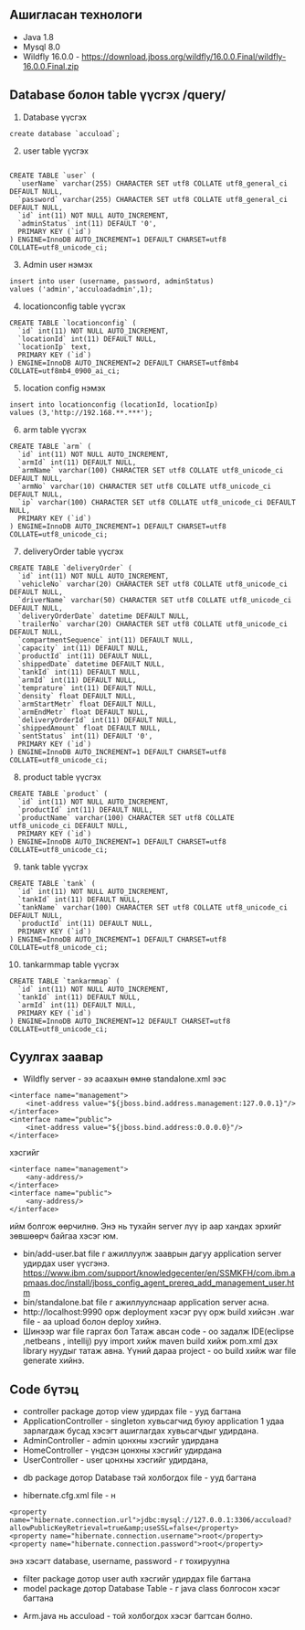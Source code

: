 ## Ашигласан технологи
- Java 1.8
- Mysql 8.0
- Wildfly 16.0.0 - https://download.jboss.org/wildfly/16.0.0.Final/wildfly-16.0.0.Final.zip

## Database болон table үүсгэх /query/
1. Database үүсгэх  
```
create database `accuload`;
```
2. user table үүсгэх
```

CREATE TABLE `user` (
  `userName` varchar(255) CHARACTER SET utf8 COLLATE utf8_general_ci DEFAULT NULL,
  `password` varchar(255) CHARACTER SET utf8 COLLATE utf8_general_ci DEFAULT NULL,
  `id` int(11) NOT NULL AUTO_INCREMENT,
  `adminStatus` int(11) DEFAULT '0',
  PRIMARY KEY (`id`)
) ENGINE=InnoDB AUTO_INCREMENT=1 DEFAULT CHARSET=utf8 COLLATE=utf8_unicode_ci;

```

3. Admin user нэмэх
```
insert into user (username, password, adminStatus)
values ('admin','acculoadadmin',1);
```

4. locationconfig table үүсгэх
```
CREATE TABLE `locationconfig` (
  `id` int(11) NOT NULL AUTO_INCREMENT,
  `locationId` int(11) DEFAULT NULL,
  `locationIp` text,
  PRIMARY KEY (`id`)
) ENGINE=InnoDB AUTO_INCREMENT=2 DEFAULT CHARSET=utf8mb4 COLLATE=utf8mb4_0900_ai_ci;

```

5. location config  нэмэх
```
insert into locationconfig (locationId, locationIp)
values (3,'http://192.168.**.***');
```

6. arm table үүсгэх
```
CREATE TABLE `arm` (
  `id` int(11) NOT NULL AUTO_INCREMENT,
  `armId` int(11) DEFAULT NULL,
  `armName` varchar(100) CHARACTER SET utf8 COLLATE utf8_unicode_ci DEFAULT NULL,
  `armNo` varchar(10) CHARACTER SET utf8 COLLATE utf8_unicode_ci DEFAULT NULL,
  `ip` varchar(100) CHARACTER SET utf8 COLLATE utf8_unicode_ci DEFAULT NULL,
  PRIMARY KEY (`id`)
) ENGINE=InnoDB AUTO_INCREMENT=1 DEFAULT CHARSET=utf8 COLLATE=utf8_unicode_ci;

```

7. deliveryOrder table үүсгэх
```
CREATE TABLE `deliveryOrder` (
  `id` int(11) NOT NULL AUTO_INCREMENT,
  `vehicleNo` varchar(20) CHARACTER SET utf8 COLLATE utf8_unicode_ci DEFAULT NULL,
  `driverName` varchar(50) CHARACTER SET utf8 COLLATE utf8_unicode_ci DEFAULT NULL,
  `deliveryOrderDate` datetime DEFAULT NULL,
  `trailerNo` varchar(20) CHARACTER SET utf8 COLLATE utf8_unicode_ci DEFAULT NULL,
  `compartmentSequence` int(11) DEFAULT NULL,
  `capacity` int(11) DEFAULT NULL,
  `productId` int(11) DEFAULT NULL,
  `shippedDate` datetime DEFAULT NULL,
  `tankId` int(11) DEFAULT NULL,
  `armId` int(11) DEFAULT NULL,
  `temprature` int(11) DEFAULT NULL,
  `density` float DEFAULT NULL,
  `armStartMetr` float DEFAULT NULL,
  `armEndMetr` float DEFAULT NULL,
  `deliveryOrderId` int(11) DEFAULT NULL,
  `shippedAmount` float DEFAULT NULL,
  `sentStatus` int(11) DEFAULT '0',
  PRIMARY KEY (`id`)
) ENGINE=InnoDB AUTO_INCREMENT=1 DEFAULT CHARSET=utf8 COLLATE=utf8_unicode_ci;
```

8. product table үүсгэх
```
CREATE TABLE `product` (
  `id` int(11) NOT NULL AUTO_INCREMENT,
  `productId` int(11) DEFAULT NULL,
  `productName` varchar(100) CHARACTER SET utf8 COLLATE utf8_unicode_ci DEFAULT NULL,
  PRIMARY KEY (`id`)
) ENGINE=InnoDB AUTO_INCREMENT=1 DEFAULT CHARSET=utf8 COLLATE=utf8_unicode_ci;

```

9. tank table үүсгэх
```
CREATE TABLE `tank` (
  `id` int(11) NOT NULL AUTO_INCREMENT,
  `tankId` int(11) DEFAULT NULL,
  `tankName` varchar(100) CHARACTER SET utf8 COLLATE utf8_unicode_ci DEFAULT NULL,
  `productId` int(11) DEFAULT NULL,
  PRIMARY KEY (`id`)
) ENGINE=InnoDB AUTO_INCREMENT=1 DEFAULT CHARSET=utf8 COLLATE=utf8_unicode_ci;

```

10. tankarmmap table үүсгэх
```
CREATE TABLE `tankarmmap` (
  `id` int(11) NOT NULL AUTO_INCREMENT,
  `tankId` int(11) DEFAULT NULL,
  `armId` int(11) DEFAULT NULL,
  PRIMARY KEY (`id`)
) ENGINE=InnoDB AUTO_INCREMENT=12 DEFAULT CHARSET=utf8 COLLATE=utf8_unicode_ci;

```
## Суулгах заавар

* Wildfly server - ээ асаахын өмнө  standalone.xml ээс
```
<interface name="management">
	<inet-address value="${jboss.bind.address.management:127.0.0.1}"/>
</interface>
<interface name="public">
	<inet-address value="${jboss.bind.address:0.0.0.0}"/>
</interface>
```
хэсгийг
```
<interface name="management">
	<any-address/>
</interface>
<interface name="public">
	<any-address/>
</interface>
```
ийм болгож өөрчилнө. Энэ нь тухайн server лүү ip аар хандах эрхийг зөвшөөрч байгаа хэсэг юм.
* bin/add-user.bat file г ажиллуулж зааврын дагуу application server удирдах user үүсгэнэ.  https://www.ibm.com/support/knowledgecenter/en/SSMKFH/com.ibm.apmaas.doc/install/jboss_config_agent_prereq_add_management_user.htm
* bin/standalone.bat file г ажиллуулснаар application server асна.
* http://localhost:9990 орж  deployment хэсэг рүү орж build хийсэн .war file - аа upload болон deploy хийнэ.
* Шинээр war file гаргах бол Татаж авсан code - оо задалж IDE(eclipse ,netbeans , intellij) руу import хийж maven build хийж pom.xml дэх library нуудыг татаж авна. Үүний дараа  project - оо  build хийж war file generate хийнэ.


## Code бүтэц
* controller package дотор view удирдах file - ууд багтана
* ApplicationController - singleton хувьсагчид буюу application 1 удаа зарлагдаж бусад хэсэгт ашиглагдах хувьсагчдыг удирдана.
* AdminController - admin цонхны хэсгийг удирдана
* HomeController -  үндсэн цонхны хэсгийг удирдана
* UserController - user цонхны хэсгийг удирдана,
- db package дотор Database тэй холбогдох file - ууд багтана
* hibernate.cfg.xml file - н
```
<property name="hibernate.connection.url">jdbc:mysql://127.0.0.1:3306/accuload?allowPublicKeyRetrieval=true&amp;useSSL=false</property>
<property name="hibernate.connection.username">root</property>
<property name="hibernate.connection.password">root</property>
```
энэ хэсэгт database, username, password - г тохируулна
- filter package дотор user auth хэсгийг удирдах file багтана
- model package дотор Database Table - г java class болгосон хэсэг багтана
* Arm.java нь accuload - той холбогдох хэсэг багтсан болно.
